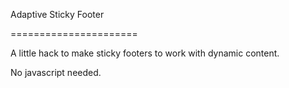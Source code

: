 Adaptive Sticky Footer

======================

A little hack to make sticky footers to work with dynamic content.

No javascript needed.